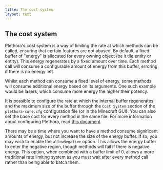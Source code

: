 ```yaml
---
title: The cost system
layout: text
---
```


## The cost system
Plethora's cost system is a way of limiting the rate at which methods can be called, ensuring that certain features are
not abused. By default, a fixed buffer of "energy" is allocated for every owning object (be it tile entity or
entity). This energy regenerates by a fixed amount over time. Each method call will consume a configurable amount of
energy from this buffer, erroring if there is no energy left.

Whilst each method can consume a fixed level of energy, some methods will consume additional energy based on its
arguments. One such example would be lasers, which consume more energy the higher their potency.

It is possible to configure the rate at which the internal buffer regenerates, and the maximum size of the buffer
through the `Cost System` section of the `plethora-core.cfg` configuration file (or in the Minecraft GUI). You can also
set the base cost for every method in the same file. For more information about configuring Plethora,
read [this document](configuring.html).

There may be a time where you want to have a method consume significant amounts of energy, but not increase the size of
the energy buffer. If so, you may wish to enable the `allowNegative` option. This allows the energy buffer to enter the
negative region, though methods will fail if there is negative energy. This option, when combined with a buffer limit of
0, allows a more traditional rate limiting system as you must wait after every method call rather than being able to
batch them.
